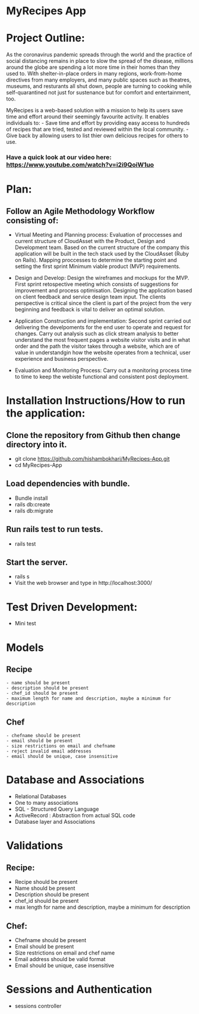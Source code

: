 # MyRecipes App

# Project Outline:
  
  As the coronavirus pandemic spreads through the world and the practice of social distancing remains in place to slow the spread of the disease, millions around the globe are spending a lot more time in their homes than they used to. With shelter-in-place orders in many regions, work-from-home directives from many employers, and many public spaces such as theatres, museums, and resturants all shut down, people are turning to cooking while self-quarantined not just for sustenance but for comfort and entertainment, too.

  MyRecipes is a web-based solution with a mission to help its users save time and effort around their seemingly favourite activity. It enables individuals to: 
    - Save time and effort by providing easy access to hundreds of recipes that are tried, tested and reviewed within the local community.
    - Give back by allowing users to list thier own delicious recipes for others to use.

### Have a quick look at our video here: https://www.youtube.com/watch?v=i2i9QoiW1uo

# Plan:

  ## Follow an Agile Methodology Workflow consisting of:

  - Virtual Meeting and Planning process: Evaluation of proccesses and current structure of CloudAsset with the Product, Design and Development team. Based on the current structure of the company this application will be built in the tech stack used by the CloudAsset (Ruby on Rails). Mapping proccesses to determine the starting point and setting the first sprint Minimum viable product (MVP) requirements.

  - Design and Develop: Design the wireframes and mockups for the MVP. First sprint retospective meeting which consists of suggestions for improvement and process optimisation. Designing the application based on client feedback and service design team input. The clients perspective is critical since the client is part of the project from the very beginning and feedback is vital to deliver an optimal solution.

  - Application Construction and implementation: Second sprint carried out delivering the develpoments for the end user to operate and request for changes. Carry out analysis such as click stream analysis to better understand the most frequent pages a website visitor visits and in what order and the path the visitor takes through a website, which are of value in understandgin how the website operates from a technical, user experience and business perspective.

  - Evaluation and Monitoring Process: Carry out a monitoring process time to time to keep the webiste functional and consistent post deployment.

# Installation Instructions/How to run the application:

  ## Clone the repository from Github then change directory into it.
  - git clone https://github.com/hishambokhari/MyRecipes-App.git
  - cd MyRecipes-App

  ## Load dependencies with bundle.
  - Bundle install
  - rails db:create
  - rails db:migrate

  ## Run rails test to run tests.
  - rails test
  
  ## Start the server.
  - rails s
  - Visit the web browser and type in http://localhost:3000/ 
  

# Test Driven Development:
  - Mini test

# Models

  ## Recipe 
    - name should be present
    - description should be present
    - chef_id should be present 
    - maximum length for name and description, maybe a minimum for description

  ## Chef
    - chefname should be present
    - email should be present
    - size restrictions on email and chefname
    - reject invalid email addresses
    - email should be unique, case insensitive


# Database and Associations

  - Relational Databases
  - One to many associations
  - SQL - Structured Query Language
  - ActiveRecord : Abstraction from actual SQL code
  - Database layer and Associations
 
# Validations

  ## Recipe:
  - Recipe should be present
  - Name should be present
  - Description should be present
  - chef_id should be present
  - max length for name and description, maybe a minimum for description

  ## Chef:
  - Chefname should be present
  - Email should be present
  - Size restrictions on email and chef name
  - Email address should be valid format
  - Email should be unique, case insensitive


# Sessions and Authentication
  - sessions controller





  